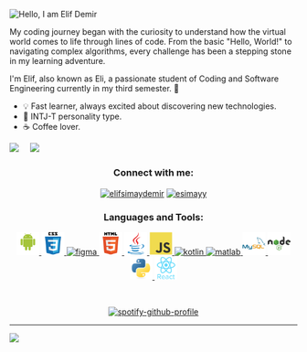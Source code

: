 ![Hello, I am Elif Demir](https://github.com/tolueng/tolueng/assets/137485297/c825b4d0-a210-4600-9c0c-7d9b9127765d) <br>

<p>
  
  My coding journey began with the curiosity to understand how the virtual world comes to life through lines of code. From the basic "Hello, World!" to navigating complex algorithms, every challenge has been a stepping stone in my learning adventure. 

  I'm Elif, also known as Eli, a passionate student of Coding and Software Engineering currently in my third semester. 🚀
  - 💡 Fast learner, always excited about discovering new technologies.
  - 🧠 INTJ-T personality type.
  - ☕ Coffee lover.
  
</p>

<div class='container'>
  <img style="height: auto; width: 55%;" class="img" src="https://github-readme-stats.vercel.app/api?username=tolueng&show_icons=true&theme=dark" />
  &nbsp;
  &nbsp;
  <img style="height: auto; width: 40%;" class="img" src="https://github-readme-stats.vercel.app/api/top-langs/?username=tolueng&layout=compact&theme=dark" />
</div>

<h3 align="center">Connect with me:</h3>
<p align="center">
<a href="https://linkedin.com/in/elifsimaydemir" target="blank"><img align="center" src="https://raw.githubusercontent.com/rahuldkjain/github-profile-readme-generator/master/src/images/icons/Social/linked-in-alt.svg" alt="elifsimaydemir" height="30" width="40" /></a>
<a href="https://instagram.com/esimayy" target="blank"><img align="center" src="https://raw.githubusercontent.com/rahuldkjain/github-profile-readme-generator/master/src/images/icons/Social/instagram.svg" alt="esimayy" height="30" width="40" /></a>
</p>

<h3 align="center">Languages and Tools:</h3>
<p align="center"> <a href="https://developer.android.com" target="_blank" rel="noreferrer"> <img src="https://raw.githubusercontent.com/devicons/devicon/master/icons/android/android-original-wordmark.svg" alt="android" width="40" height="40"/> </a> <a href="https://www.w3schools.com/css/" target="_blank" rel="noreferrer"> <img src="https://raw.githubusercontent.com/devicons/devicon/master/icons/css3/css3-original-wordmark.svg" alt="css3" width="40" height="40"/> </a> <a href="https://www.figma.com/" target="_blank" rel="noreferrer"> <img src="https://www.vectorlogo.zone/logos/figma/figma-icon.svg" alt="figma" width="40" height="40"/> </a> <a href="https://www.w3.org/html/" target="_blank" rel="noreferrer"> <img src="https://raw.githubusercontent.com/devicons/devicon/master/icons/html5/html5-original-wordmark.svg" alt="html5" width="40" height="40"/> </a> <a href="https://www.java.com" target="_blank" rel="noreferrer"> <img src="https://raw.githubusercontent.com/devicons/devicon/master/icons/java/java-original.svg" alt="java" width="40" height="40"/> </a> <a href="https://developer.mozilla.org/en-US/docs/Web/JavaScript" target="_blank" rel="noreferrer"> <img src="https://raw.githubusercontent.com/devicons/devicon/master/icons/javascript/javascript-original.svg" alt="javascript" width="40" height="40"/> </a> <a href="https://kotlinlang.org" target="_blank" rel="noreferrer"> <img src="https://www.vectorlogo.zone/logos/kotlinlang/kotlinlang-icon.svg" alt="kotlin" width="40" height="40"/> </a> <a href="https://www.mathworks.com/" target="_blank" rel="noreferrer"> <img src="https://upload.wikimedia.org/wikipedia/commons/2/21/Matlab_Logo.png" alt="matlab" width="40" height="40"/> </a> <a href="https://www.mysql.com/" target="_blank" rel="noreferrer"> <img src="https://raw.githubusercontent.com/devicons/devicon/master/icons/mysql/mysql-original-wordmark.svg" alt="mysql" width="40" height="40"/> </a> <a href="https://nodejs.org" target="_blank" rel="noreferrer"> <img src="https://raw.githubusercontent.com/devicons/devicon/master/icons/nodejs/nodejs-original-wordmark.svg" alt="nodejs" width="40" height="40"/> </a> <a href="https://www.python.org" target="_blank" rel="noreferrer"> <img src="https://raw.githubusercontent.com/devicons/devicon/master/icons/python/python-original.svg" alt="python" width="40" height="40"/> </a> <a href="https://reactjs.org/" target="_blank" rel="noreferrer"> <img src="https://raw.githubusercontent.com/devicons/devicon/master/icons/react/react-original-wordmark.svg" alt="react" width="40" height="40"/> </a> </p> <br>

<div align="center">
  
  [![spotify-github-profile](https://spotify-github-profile.vercel.app/api/view?uid=elifsimaydemir&cover_image=true&theme=default&show_offline=true&background_color=121212&interchange=false)](https://spotify-github-profile.vercel.app/api/view?uid=elifsimaydemir&redirect=true)
  
</div>

---

[![](https://visitcount.itsvg.in/api?id=tolueng&icon=0&color=0)](https://visitcount.itsvg.in)

